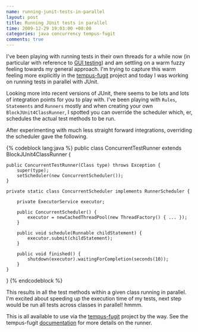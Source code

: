 ```yaml
---
name: running-junit-tests-in-parallel
layout: post
title: Running JUnit tests in parallel
time: 2009-12-29 19:03:00 +00:00
categories: java concurrency tempus-fugit
comments: true
---
```


I've been playing with running tests in their own threads for a while now (in particular with reference to [GUI testing](http://baddotrobot.com/blog/2008/12/30/be-explicit-about-ui-thread-in-swt/)) and am settling on a warm fuzzy feeling towards my general approach. I'm trying to capture this warm feeling more explicitly in the [tempus-fugit](http://code.google.com/p/tempus-fugit/) project and today I was working on running tests in parallel with JUnit.
  
Looking more into recent versions of JUnit, there seems to be lots and lots of
integration points for you to play with. I've been playing with `Rules`,
`Statements` and `Runners` mostly and when creating your own
`BlockJUnit4ClassRunner`, I spotted you can override the scheduler which, er,
schedules the actual test methods to be run.

  
After experimenting with much less straight forward integrations, overriding
the scheduler gave the following.

{% codeblock lang:java %}
public class ConcurrentTestRunner extends BlockJUnit4ClassRunner {

    public ConcurrentTestRunner(Class type) throws Exception {
        super(type);
        setScheduler(new ConcurrentScheduler());
    }

    private static class ConcurrentScheduler implements RunnerScheduler {

        private ExecutorService executor;

        public ConcurrentScheduler() {
            executor = newCachedThreadPool(new ThreadFactory() { ... });
        }

        public void schedule(Runnable childStatement) {
            executor.submit(childStatement);
        }

        public void finished() {
            shutdown(executor).waitingForCompletion(seconds(10));
        }
    }
}
{% endcodeblock %}


This results in all the test methods within a given class running in parallel.
I'm excited about speeding up the execution time of my tests, next step would
be run all tests across classes in parallel! hmmm.

This is all available to use via the [tempus-fugit](http://code.google.com/p/tempus-fugit/) project by the way.
See the tempus-fugit [documentation](http://tempus-fugit.googlecode.com/svn/site/documentation/concurrency.html#Parallel_Tests)
for more details on the runner.


